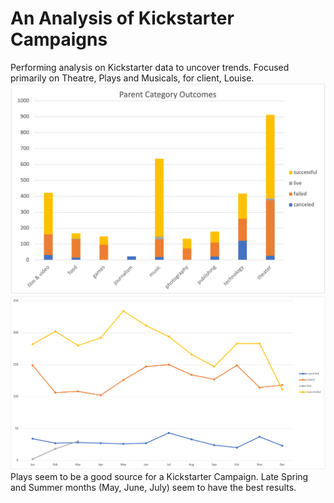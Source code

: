 # An Analysis of Kickstarter Campaigns
Performing analysis on Kickstarter data to uncover trends.
Focused primarily on Theatre, Plays and Musicals, for client, Louise.
![Parent Category Outcomes](/ParentCategoryOutcomes_Louise.png)
![Launch Date Outcomes](/LaunchDateOutcomes_Louise.png)
Plays seem to be a good source for a Kickstarter Campaign. Late Spring and Summer months (May, June, July) seem to have the best results.
